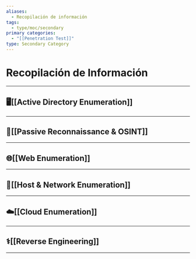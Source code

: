 ```yaml
---
aliases:
  - Recopilación de información
tags:
  - type/moc/secondary
primary categories:
  - "[[Penetration Test]]"
type: Secondary Category
---
```

# Recopilación de Información

***

## 🖥️[[Active Directory Enumeration]]


***

## 🌿[[Passive Reconnaissance & OSINT]]


***

## 🌐[[Web Enumeration]]


***

## 📩[[Host & Network Enumeration]]


***

## ☁️[[Cloud Enumeration]]


***

## ⚕️[[Reverse Engineering]]


***

